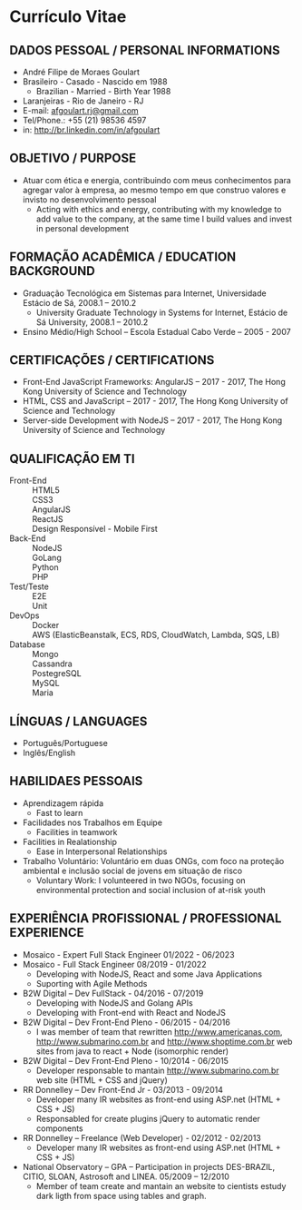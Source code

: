 # Currículo Vitae

## DADOS PESSOAL / PERSONAL INFORMATIONS

*   André Filipe de Moraes Goulart
*   Brasileiro - Casado - Nascido em 1988
    *   Brazilian - Married - Birth Year 1988
*   Laranjeiras - Rio de Janeiro - RJ
*   E-mail: afgoulart.rj@gmail.com
*   Tel/Phone.: +55 (21) 98536 4597
*   in: http://br.linkedin.com/in/afgoulart

## OBJETIVO / PURPOSE

*   Atuar com ética e energia, contribuindo com meus conhecimentos para agregar valor à empresa, ao mesmo tempo em que construo valores e invisto no desenvolvimento pessoal
    *   Acting with ethics and energy, contributing with my knowledge to add value to the company, at the same time I build values and invest in personal development

## FORMAÇÃO ACADÊMICA / EDUCATION BACKGROUND

*   Graduação Tecnológica em Sistemas para Internet, Universidade Estácio de Sá, 2008.1 – 2010.2
    *   University Graduate Technology in Systems for Internet, Estácio de Sá University, 2008.1 – 2010.2
*   Ensino Médio/High School – Escola Estadual Cabo Verde – 2005 - 2007

## CERTIFICAÇÕES / CERTIFICATIONS

*   Front-End JavaScript Frameworks: AngularJS – 2017 - 2017, The Hong Kong University of Science and Technology
*   HTML, CSS and JavaScript – 2017 - 2017, The Hong Kong University of Science and Technology
*   Server-side Development with NodeJS – 2017 - 2017, The Hong Kong University of Science and Technology

## QUALIFICAÇÃO EM TI

<dl>
    <dt>Front-End</dt>
        <dd>HTML5</dd>
        <dd>CSS3</dd>
        <dd>AngularJS</dd>
        <dd>ReactJS</dd>
        <dd>Design Responsível - Mobile First</dd>
    <dt>Back-End</dt>
        <dd>NodeJS</dd>
        <dd>GoLang</dd>
        <dd>Python</dd>
        <dd>PHP</dd>
        <dt>Test/Teste</dt>
        <dd>E2E</dd>
        <dd>Unit</dd>
    <dt>DevOps</dt>
        <dd>Docker</dd>
        <dd>AWS (ElasticBeanstalk, ECS, RDS, CloudWatch, Lambda, SQS, LB)</dd>
    <dt>Database</dt>
        <dd>Mongo</dd>
        <dd>Cassandra</dd>
        <dd>PostegreSQL</dd>
        <dd>MySQL</dd>
        <dd>Maria</dd>
</dl>

## LÍNGUAS / LANGUAGES

*   Português/Portuguese
*   Inglês/English

## HABILIDAES PESSOAIS

*   Aprendizagem rápida
    *   Fast to learn
*   Facilidades nos Trabalhos em Equipe
    *   Facilities in teamwork
*   Facilities in Realationship
    *   Ease in Interpersonal Relationships
*   Trabalho Voluntário: Voluntário em duas ONGs, com foco na proteção ambiental e inclusão social de jovens em situação de risco
    *   Voluntary Work: I volunteered in two NGOs, focusing on environmental protection and social inclusion of at-risk youth

## EXPERIÊNCIA PROFISSIONAL / PROFESSIONAL EXPERIENCE
*   Mosaico - Expert Full Stack Engineer 01/2022 - 06/2023
*   Mosaico - Full Stack Engineer 08/2019 - 01/2022
    * Developing with NodeJS, React and some Java Applications
    * Suporting with Agile Methods
*   B2W Digital – Dev FullStack - 04/2016 - 07/2019
    * Developing with NodeJS and Golang APIs
    * Developing with Front-end with React and NodeJS
*   B2W Digital – Dev Front-End Pleno - 06/2015 - 04/2016
    * I was member of team that rewritten http://www.americanas.com, http://www.submarino.com.br and http://www.shoptime.com.br web sites from java to react + Node (isomorphic render)
*   B2W Digital – Dev Front-End Pleno - 10/2014 - 06/2015
    * Developer responsable to mantain http://www.submarino.com.br web site (HTML + CSS and jQuery)
*   RR Donnelley – Dev Front-End Jr - 03/2013 - 09/2014
    * Developer many IR websites as front-end using ASP.net (HTML + CSS + JS)
    * Responsabled for create plugins jQuery to automatic render components 
*   RR Donnelley – Freelance (Web Developer) - 02/2012 - 02/2013
    * Developer many IR websites as front-end using ASP.net (HTML + CSS + JS)
*   National Observatory – GPA – Participation in projects DES-BRAZIL, CITIO, SLOAN, Astrosoft and LINEA. 05/2009 – 12/2010
    * Member of team create and mantain an website to cientists estudy dark ligth from space using tables and graph.
